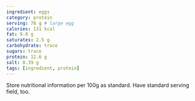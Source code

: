 ```yaml
---
ingredient: eggs
category: protein
serving: 78 g # large egg
calories: 131 kcal
fat: 9.0 g
saturates: 2.5 g
carbohydrate: trace
sugars: trace
protein: 12.6 g
salt: 0.39 g
tags: [ingredient, protein]
---
```


Store nutritional information per 100g as standard. Have standard serving field, too.
